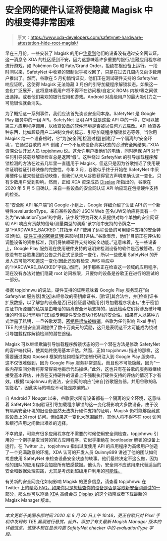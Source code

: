 # 安全网的硬件认证将使隐藏 Magisk 中的根变得非常困难

> 原文：<https://www.xda-developers.com/safetynet-hardware-attestation-hide-root-magisk/>

早在三月份，一些安装了 Magisk 的用户[注意到](https://www.xda-developers.com/magisk-no-longer-hide-bootloader-unlock-status/)他们的设备没有通过安全网认证。这一消息令 XDA 的社区感到不安，因为这意味着许多重要的银行/金融应用程序和流行游戏，如 Pokémon Go 和 Fate/Grand Order，拒绝在根设备上运行。一段时间以来，SafetyNet 中收紧的限制似乎被收回了，只是在过去几周内又向少数用户推出了。然而，谷歌在 5 月初悄悄证实，他们正在测试硬件支持的 SafetyNet 响应证明，这使得 Magisk 无法隐藏 3 月份的引导加载程序解锁状态。如果这一变化广泛展开，这将意味着用户将不得不在访问根/自定义 ROMs 内核/等之间做出选择。或者他们喜欢的银行应用和游戏。Android 对高级用户的最大吸引力之一可能很快就会消失。

为了概括这一系列事件，我们应该首先谈谈安全网本身。SafetyNet 是 Google Play 服务中的一组 API。SafetyNet 证明 API 就是这些 API 中的一种，它可以被第三方应用程序调用，以检查设备的软件环境是否被以任何方式篡改。API 检查各种东西，比如超级用户二进制文件的标志、引导加载程序解锁状态等等。当你用 Magisk 给一个设备根时，它“为[安全网]检测过程[创建]了一个隔离的'安全环境'，它通过谷歌的 API 创建了一个不反映设备真实状态的*合法*安全网结果，”XDA 资深公认开发人员 [topjohnwu](https://forum.xda-developers.com/member.php?u=4470081) 说。这允许用户根他们的电话，同时确保 API 对于任何引导装载器解锁检查总是返回“假”。这种绕过 SafetyNet 的引导加载程序解锁检测的方法在过去几年里一直适用于 Magisk，但这只是因为谷歌推迟了使用硬件证明验证引导映像的完整性。今年 3 月，谷歌似乎终于开始在 SafetyNet 中采用硬件认证来验证启动映像，但我们从未从谷歌获得官方声明来确认这一变化，只有少数用户受到影响。然而，正如 XDA 资深成员 [Displax](https://forum.xda-developers.com/member.php?u=6345368) 所指出的，谷歌在 2020 年 5 月 5 日确认，来自一些设备的安全网认证 API 响应现在包括硬件支持的检查。

在“安全网 API 客户端”的 Google 小组上，Google 详细介绍了认证 API 的一个新特性:evaluationType。来自某些设备的 JSON Web 签名(JWS)响应将具有一个名为“evaluationType”的字段，该字段“将为开发人员提供对每个单独的安全网证明 API 响应有贡献的信号/测量类型的洞察”该字段中支持的令牌之一是“HARDWARE_BACKED ”,其指示 API“使用了远程设备的可用硬件支持的安全特征(例如，[硬件支持的密钥证明](https://developer.android.com/training/articles/security-key-attestation))来影响[其]评估。”谷歌表示，他们“目前正在评估和调整设备的资格标准，我们将依赖硬件支持的安全功能。”这意味着，在一些设备上，Google Play 服务现在使用硬件支持的证明来检测设备的软件是否被篡改。谷歌没有在谷歌集团的公告之外正式记录这一变化，所以一些使用 SafetyNet 的开发人员可能不知道这一变化(因此还没有检查 JWS 响应中的“HARDWARE_BACKED”字段。)然而，对于那些正在检查这一领域的应用程序，现在没有办法对他们隐藏 root 访问权限，只要你的设备是谷歌正在进行的测试的一部分。

根据 topjohnwu 的说法，硬件支持的证明意味着 Google Play 服务现在“向 SafetyNet 服务器[发送]未经修改的密钥库证书，[验证]其合法性，并[检查]证书扩展数据，以了解您的设备是否[已]验证启动启用(引导加载程序状态)。”由于密钥库证书所源自的私钥是由电话的隔离安全环境支持的，因此检索它们将涉及破坏电话的可信执行环境(TEE)或专用硬件安全模块(HSM)的安全性。如果有人以某种方式泄露了私钥，一旦谷歌发现，[密钥将很快被撤销](https://twitter.com/shawnwillden/status/1237836365238337536)。谷歌为任何影响 Pixel 手机 TEE 的关键安全漏洞提供了数十万美元的奖励，这只是表明这不太可能成为绕过引导加载程序解锁检测的潜在途径。

Magisk 可以继续欺骗引导加载程序解锁状态的另一个潜在方法是修改 SafetyNet 的客户端代码，使其始终使用基本评估。然而，正如 topjohnwu 指出的那样，这需要通过类似 Xposed 框架的挂钩框架将定制代码注入到 Google Play 服务中。这不仅很难做到，因为 Google Play 服务非常混乱，而且也不可能隐藏，因为“一些内存空间分析将非常容易地揭示代码操纵。”此外，这也只有在谷歌的服务器继续接受基本评估，并且在支持硬件的设备上不强制执行硬件支持的评估的情况下才有效。(根据 topjohnwu 的说法，安全网的响应“[来自]谷歌服务器，并用谷歌的私钥签名”，因此实际的响应不可能是欺骗的。)

自 Android 7 Nougat 以来，谷歌要求所有设备都有一个隔离的安全环境，这意味着 SafetyNet 如何验证引导加载程序解锁的这一变化将影响大多数设备。由于没有隔离安全环境的旧设备显然无法执行硬件支持的证明，Magisk 仍将能够隐藏这些设备上的 root 访问。但如果这一变化大范围展开，其他人将不得不在 root 访问和银行应用之间做出艰难的选择。

不幸的是，可能有很多应用程序在不需要的时候使用安全网检查。topjohnwu 引用的一个例子是麦当劳的官方应用程序，它似乎拒绝在 bootloader 解锁的设备上运行。在 Twitter 上，topjohnwu 指出过度使用 API 的应用程序为高级用户创造了一个充满敌意的环境。XDA 认可的开发人员 Quinny899 讲述了他的团队如何考虑使用 SafetyNet 来检查设备安全状态的轶事。他们最终决定不这么做，因为他的团队的应用程序会加密所有敏感数据。他认为，安全网不应该用来代替适当的安全和数据处理实践，尤其是考虑到超级用户利用的[可能性。](https://www.xda-developers.com/mediatek-su-rootkit-exploit/)

有关新的安全网变化如何影响 Magisk 的更多信息，请查看 topjohnwu 在 Twitter 上的[精彩 FAQ。如果你只是想检查你的设备是否是谷歌新安全网测试的一部分，那么你可以遵循 XDA 高级会员 Displax 的](https://twitter.com/topjohnwu/status/1237830555523149824)[这个指南](https://forum.xda-developers.com/showpost.php?p=82935207&postcount=40370)或者下载最新的 Magisk Manager 版本。

* * *

*本文更新于美国东部时间 2020 年 6 月 30 日上午 10:46，更正谷歌只对 Pixel 手机中发现的 TEE 漏洞进行悬赏。此外，添加了有关最新 Magisk Manager 版本的详细信息，该版本现在显示内置 SafetyNet checker 中的 evaluationType 字段。*